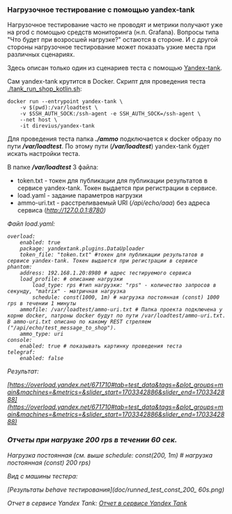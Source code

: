 ### Нагрузочное тестирование с помощью yandex-tank

Нагрузочное тестирование часто не проводят и метрики получают уже на prod c помощью средств мониторинга (н.п. Grafana). Вопросы типа "Что будет при возросшей нагрузке?" остаются в стороне. И с другой стороны нагрузочное тестирование может показать узкие места при различных сценариях.  

Здесь описан только один из сценариев теста с помощью [Yandex-tank](https://github.com/yandex/yandex-tank). 

Сам yandex-tank крутится в Docker. Скрипт для проведения теста [./tank_run_shop_kotlin.sh](tank_run_shop_kotlin.sh):

````shell
docker run --entrypoint yandex-tank \
    -v $(pwd):/var/loadtest \
    -v $SSH_AUTH_SOCK:/ssh-agent -e SSH_AUTH_SOCK=/ssh-agent \
    --net host \
    -it direvius/yandex-tank

````

Для проведения теста папка <i><b>./ammo</b></i> подключается к docker образу по пути <i><b>/var/loadtest</b></i>. По этому пути (<i><b>/var/loadtest</b></i>) yandex-tank будет искать настройки теста.  

В папке <i><b>/var/loadtest</b></i> 3 файла:
- token.txt - токен для публикации для публикации результатов в сервисе yandex-tank. Токен выдается при регистрации в сервисе.
- load.yaml - задание параметров нагрузки
- ammo-uri.txt - расстреливаемый URI (<i>/api/echo/aaa</i>) без адреса сервиса (<i>http://127.0.0.1:8780)

Файл load.yaml: 

````shell
overload:
    enabled: true
    package: yandextank.plugins.DataUploader
    token_file: "token.txt" #токен для публикации результатов в сервисе yandex-tank. Токен выдается при регистрации в сервисе
phantom:
    address: 192.168.1.20:8980 # адрес тестируемого сервиса
    load_profile: # описание нагрузки
        load_type: rps #тип нагрузки: "rps" - количество запросов в секунду, "matrix" - матричная нагрузка 
        schedule: const(1000, 1m) # нагрузка постоянная (const) 1000 rps в течении 1 минуты
    ammofile: /var/loadtest/ammo-uri.txt # Папка проекта подключена у корню docker, патроны docker будут по пути /var/loadtest/ammo-uri.txt. В ammo-uri.txt описано по какому REST стреляем ("/api/echo/test_message_to_shop"). 
    ammo_type: uri 
console:
    enabled: true # показывать картинку проведения теста
telegraf:
    enabled: false

````

Результат:

[https://overload.yandex.net/671710#tab=test_data&tags=&plot_groups=main&machines=&metrics=&slider_start=1703342886&slider_end=1703342888](https://overload.yandex.net/671710#tab=test_data&tags=&plot_groups=main&machines=&metrics=&slider_start=1703342886&slider_end=1703342888)

### Отчеты при нагрузке 200 rps в течении 60 сек.

Нагрузка постоянная (см. выше schedule: const(200, 1m) # нагрузка постоянная (const) 200 rps)

Вид с машины тестера:

[Результаты behave тестирования](doc/runned_test_const_200_ 60s.png)

Отчет в сервисе Yandex Tank:
[Отчет в сервисе Yandex Tank](doc/test_const_result_200rps_60s.png)